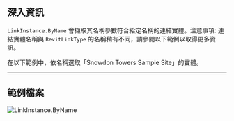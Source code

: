 ## 深入資訊
`LinkInstance.ByName` 會擷取其名稱參數符合給定名稱的連結實體。注意事項: 連結實體名稱與 `RevitLinkType` 的名稱稍有不同，請參閱以下範例以取得更多資訊。

在以下範例中，依名稱選取「Snowdon Towers Sample Site」的實體。
___
## 範例檔案

![LinkInstance.ByName](./Revit.Elements.LinkInstance.ByName_img.jpg)
